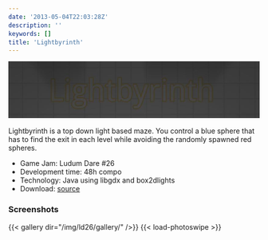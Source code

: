 ```yaml
---
date: '2013-05-04T22:03:28Z'
description: ''
keywords: []
title: 'Lightbyrinth'
---
```


[![lightbyrinth](/img/ld26/lightbyrinth.png)](/img/ld26/lightbyrinth.png)

Lightbyrinth is a top down light based maze. You control a blue sphere that has to find the exit in each level while avoiding the randomly spawned red spheres.

- Game Jam: Ludum Dare #26
- Development time: 48h compo
- Technology: Java using libgdx and box2dlights
- Download: [source](https://github.com/dsaltares/ludumdare-26)

### Screenshots

{{< gallery dir="/img/ld26/gallery/" />}}
{{< load-photoswipe >}}
